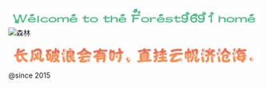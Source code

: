 
<!-- ### Welcome to the Forest9691 home 👋 -->
<!-- ![image_2023-11-21-20-49-18](https://img.zcool.cn/community/0114f55c0be418a80120925234d1af.jpg@2o.jpg) -->
<!-- ![Welcome to the Forest9691 home](images/image_2023-12-01-17-39-05.png) -->
<!-- ![image_2023-12-01-17-41-14](images/image_2023-12-01-17-41-14.png) -->
<!-- ![image_2023-12-01-17-43-33](images/image_2023-12-01-17-43-33.png) -->

![image_2023-12-01-17-47-26](images/image_2023-12-01-17-47-26.png)
![森林](images/image_2023-12-01-17-34-35.png)

![长风破浪会有时, 直挂云帆济沧海.](images/image_2023-12-01-17-34-50.png)

<!--
**forest9691/forest9691** is a ✨ _special_ ✨ repository because its `README.md` (this file) appears on your GitHub profile.

Here are some ideas to get you started:

- 🔭 I’m currently working on ...
- 🌱 I’m currently learning ...
- 👯 I’m looking to collaborate on ...
- 🤔 I’m looking for help with ...
- 💬 Ask me about ...
- 📫 How to reach me: ...
- 😄 Pronouns: ...
- ⚡ Fun fact: ...
-->
@since 2015
